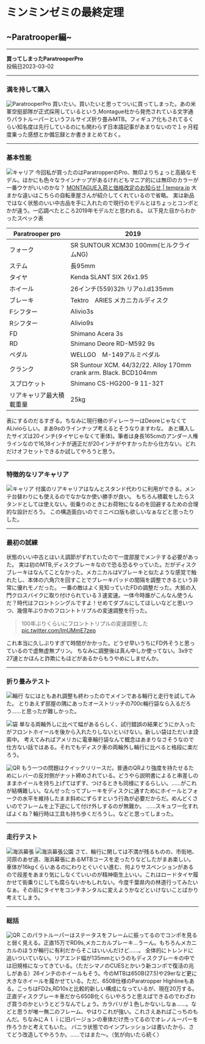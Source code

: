 # ミンミンゼミの最終定理

## ~Paratrooper編~

---

**買ってしまったParatrooperPro**  
投稿日2023-03-02

---

### 満を持して購入

![ParatrooperPro](0/0.jpg)
買いたい。買いたいと思ってついに買ってしまった。あの米軍空挺部隊が正式採用しているという,Montague社から発売されている文字通りパラトルーパーというフルサイズ折り畳みMTB。フィギュア化もされてるくらい知名度は先行しているのにも関わらず日本語記事があまりないので１ヶ月程度乗った感想とか備忘録とか書きまとめておく。

---

### 基本性能

![キャリア](0/8.jpg)
今回私が買ったのはParatropperのPro、無印よりちょっと高級なモデル。ほかにも色々なラインナップがあるけれどもマニア的には無印のカラーが一番ウケがいいのかな？
[MONTAGUE入荷と価格改定のお知らせ | tempra.jp](http://templug.jugem.jp/?eid=1508)
大まかな違いはこちらの自転車屋さんが紹介してくれているので省略。
実は新品ではなく状態のいい中古品を手に入れたので現行のモデルとはちょっとコンポとかが違う。一応調べたところ2019年モデルだと思われる。
以下見た目からわかったスペック表

| Paratrooper pro | 2019 |
|---|---|
| フォーク | SR SUNTOUR XCM30 100mm(ヒルクライムNG) |
| ステム | 長95mm |
| タイヤ | Kenda SLANT SIX 26x1.95 |
| ホイール | 26インチ(559)32h リアo.l.d135mm |
| ブレーキ | Tektro　ARIES メカニカルディスク |
| Fシフター | Alivio3s |
| Rシフター | Alivio9s |
| FD | Shimano Acera 3s |
| RD | Shimano Deore RD-M592 9s |
| ペダル | WELLGO　M-149アルミペダル |
| クランク | SR Suntour XCM. 44/32/22. Alloy 170mm crank arm. Black. BCD104mm |
| スプロケット | Shimano CS-HG200-9 11-32T |
| リアキャリア最大積載重量 | 25kg |

表にするのだるすぎる。ちなみに現行機のディレーラーはDeoreじゃなくてALivioらしい。まあ9sのラインナップ考えるとそうなりますわな。
あと購入したサイズは20インチ(タイヤじゃなくて車体)。筆者は身長165cmのアンダー人権ラインなので16,18インチが適正だが20インチがやすかったから仕方ない。どれだけオフセットできるか試してやろうと思う。

---

### 特徴的なリアキャリア

![キャリア](0/7.jpg)
付属のリアキャリアはなんとスタンド代わりに利用ができる。メンテ台替わりにも使えるのでなかなか使い勝手が良い。
もちろん積載をしたらスタンドとしては使えない。街乗りのときにお荷物になるのを回避するための合理的な設計だろう。
この構造面白いのでミニベロ版も欲しいなぁなどと思ったりした。

---

### 最初の試練

状態のいい中古とはいえ調節がずれていたので一度部屋でメンテする必要があった。
実は初のMTB,ディスクブレーキなので恐る恐るやっていた。だがディスクブレーキはなんてことなかった。メカニカルはVブレーキと似たような感覚で触れたし、本体の六角穴を回すことでブレーキパッドの間隔を調整できるという非常に優れモノだった。
一番の敵はよく見知っていたFDの調整だった。大抵の入門クロスバイクに取り付けられている３速変速。一体今時誰がこんなん使うんだ？時代はフロントシングルですよ！せめてダブルにしてほしいなどと思いつつ、幾億年ぶりかのフロントトリプルの変速調整を行った。

> 100年ぶりくらいにフロントトリプルの変速調整した [pic.twitter.com/lmUMmE7zep](https://twitter.com/ADlGCrQjlnyDKCg/status/1623669795878211585)

これ本当に久しぶりすぎて時間がかかった。どうせ早いうちにFD外そうと思っているので虚無虚無プリン。
ちなみに調整後は真ん中しか使ってない。3x9で27速とかほんと詐欺にもほどがあるからもうやめにしませんか。

---

### 折り畳みテスト

![輪行](0/1.jpg)
なにはともあれ調整も終わったのでメインである輪行と走行を試してみた。
とりあえず部屋の隅にあったオーストリッチの700c輪行袋なら入るだろう……と思ったが難しかった。

![袋](0/2.jpg)
単なる両輪外しに比べて幅があるらしく、試行錯誤の結果どうにか入ったがフロントホイールを後から入れたりしないといけない。新しい袋はただいま詮索中。
考えてみればアメリカに電車輪行袋なんて概念はあまりなさそうなので仕方ない話ではある。それでもディスク車の両輪外し輪行に比べると格段に楽だろう。

![QR](0/3.jpg)
もう一つの問題はクイックリリースだ。普通のQRより強度を持たせるためにレバーの反対側がナット締めされている。どうやら説明書によると串差しのままホイールを持ち上げてはずす、つけるときも同様にするらしい。……がこれが結構難しい。なんせったってブレーキをディスクに通すためにホイールとフォークの水平を維持したまま斜めにずらすという行為が必要だからだ。めんどくさいのでフレームを上下逆にして付け外しするのが無難か。
……スキュワー化すればよくね？輪行時は工具も持ち歩くだろうし。などと思ってしまった。

---

### 走行テスト

![海浜幕張](0/4.jpg)
![海浜幕張公園](0/5.jpg)
さて、輪行に関しては不満が残るものの、市街地、河原のあぜ道、海浜幕張にあるMTBコースを走ったりなどしたがまあ楽しい。車体が16kgくらいあるのにわりとぐいぐい進む、何よりサスペンションがあるので段差をあまり気にしなくていいのが精神衛生上いい。これはロードタイヤ履かせて街乗りにしても腐らないかもしれない。今度千葉県内の林道行ってみたいなぁ。その前にタイヤをコンチネンタルに変えようかなどといけないことばかり考えてしまう。

---

### 総括

![QR](0/6.jpg)
このパラトルーパーはステータスをフレームに振ってるのでコンポを見ると弱く見える。正直15万でRD9s,メカニカルブレーキ…うーん。もちろんメカニカルのほうが輪行に有利だからそこはいいんだけど……。
全体的にトレンドに追いついていない。リアエンド幅が135mmというのもディスクブレーキの中では旧規格になってきている。（ただシマノのCUESとかいう新コンポで復活の兆しがある）26インチのホイールもそう。今のMTBは650B(27.5)や29erなど更に大きなホイールを履かせている。ただ、650B仕様のParatropper Highlineもある。こっちはFD2s,RD10sと比較的新しい構成になっているが、現在20万する。正直ディスクブレーキ車だから650B化くらいやろうと思えばできるのでわざわざ買うのかというとどうなんでしょう。カラバリが１色しかないしなぁ……。などと思うが唯一無二のフレーム、やはりこれが強い。これさえあればこっちのもんだ。ちなみにＡｌｉに旧バージョンの車体だけ売ってるのでオレノルーパーを作ろうかと考えてもいた。
バニラ状態でのインプレッションは書いたから、さてどう改造してやろうか。……ではまた～。（気が向いたら続く）
